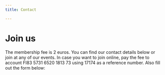 ```yaml
---
title: Contact

---
```


# Join us

The membership fee is 2 euros. You can find our contact details below or join at any of our events. In case you want to join online, pay the fee to account FI83 5731 6520 1813 73 using 17174 as a reference number. Also fill out the form below:
